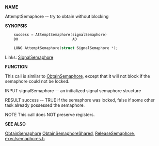 
**NAME**

AttemptSemaphore -- try to obtain without blocking

**SYNOPSIS**

```c
    success = AttemptSemaphore(signalSemaphore)
    D0                         A0

    LONG AttemptSemaphore(struct SignalSemaphore *);

```
Links: [SignalSemaphore](_OOXR) 

**FUNCTION**

This call is similar to [ObtainSemaphore](ObtainSemaphore), except that it will not
block if the semaphore could not be locked.

INPUT
signalSemaphore -- an initialized signal semaphore structure

RESULT
success -- TRUE if the semaphore was locked, false if some
other task already possessed the semaphore.

NOTE
This call does NOT preserve registers.

**SEE ALSO**

[ObtainSemaphore](ObtainSemaphore) [ObtainSemaphoreShared](ObtainSemaphoreShared), [ReleaseSemaphore](ReleaseSemaphore),
[exec/semaphores.h](_OOXR)
